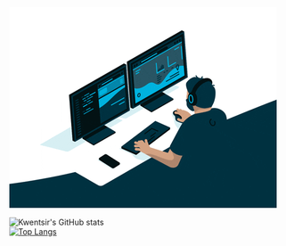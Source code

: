 <img src="/giphy.gif"/>
<br/>

![Kwentsir's GitHub stats](https://github-readme-stats.vercel.app/api?username=kwentsir&show_icons=true&theme=radical)
<br/>
[![Top Langs](https://github-readme-stats.vercel.app/api/top-langs/?username=kwentsir&show_icons=true&theme=radical&langs_count=8)](https://github.com/kwentsir/github-readme-stats)
